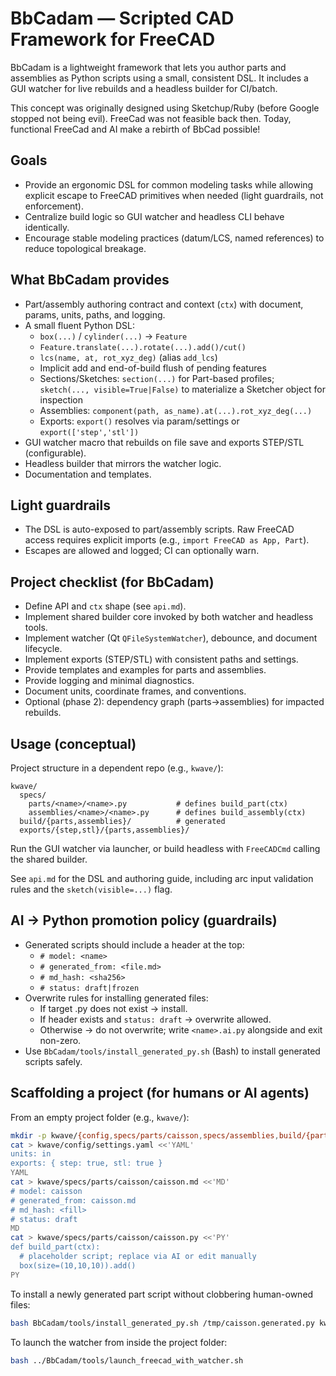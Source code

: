 # BbCadam — Scripted CAD Framework for FreeCAD

BbCadam is a lightweight framework that lets you author parts and assemblies as Python scripts using a small, consistent DSL. It includes a GUI watcher for live rebuilds and a headless builder for CI/batch.

This concept was originally designed using Sketchup/Ruby (before Google stopped not being evil).  FreeCad was not feasible back then.  Today, functional FreeCad and AI make a rebirth of BbCad possible!

## Goals
- Provide an ergonomic DSL for common modeling tasks while allowing explicit escape to FreeCAD primitives when needed (light guardrails, not enforcement).
- Centralize build logic so GUI watcher and headless CLI behave identically.
- Encourage stable modeling practices (datum/LCS, named references) to reduce topological breakage.

## What BbCadam provides
- Part/assembly authoring contract and context (`ctx`) with document, params, units, paths, and logging.
- A small fluent Python DSL:
  - `box(...)` / `cylinder(...)` → `Feature`
  - `Feature.translate(...).rotate(...).add()/cut()`
  - `lcs(name, at, rot_xyz_deg)` (alias `add_lcs`)
  - Implicit add and end-of-build flush of pending features
  - Sections/Sketches: `section(...)` for Part-based profiles; `sketch(..., visible=True|False)` to materialize a Sketcher object for inspection
  - Assemblies: `component(path, as_name).at(...).rot_xyz_deg(...)`
  - Exports: `export()` resolves via param/settings or `export(['step','stl'])`
- GUI watcher macro that rebuilds on file save and exports STEP/STL (configurable).
- Headless builder that mirrors the watcher logic.
- Documentation and templates.

## Light guardrails
- The DSL is auto-exposed to part/assembly scripts. Raw FreeCAD access requires explicit imports (e.g., `import FreeCAD as App, Part`).
- Escapes are allowed and logged; CI can optionally warn.

## Project checklist (for BbCadam)
- Define API and `ctx` shape (see `api.md`).
- Implement shared builder core invoked by both watcher and headless tools.
- Implement watcher (Qt `QFileSystemWatcher`), debounce, and document lifecycle.
- Implement exports (STEP/STL) with consistent paths and settings.
- Provide templates and examples for parts and assemblies.
- Provide logging and minimal diagnostics.
- Document units, coordinate frames, and conventions.
- Optional (phase 2): dependency graph (parts→assemblies) for impacted rebuilds.

## Usage (conceptual)
Project structure in a dependent repo (e.g., `kwave/`):
```
kwave/
  specs/
    parts/<name>/<name>.py           # defines build_part(ctx)
    assemblies/<name>/<name>.py      # defines build_assembly(ctx)
  build/{parts,assemblies}/          # generated
  exports/{step,stl}/{parts,assemblies}/
```

Run the GUI watcher via launcher, or build headless with `FreeCADCmd` calling the shared builder.

See `api.md` for the DSL and authoring guide, including arc input validation rules and the `sketch(visible=...)` flag.

## AI → Python promotion policy (guardrails)
- Generated scripts should include a header at the top:
  - `# model: <name>`
  - `# generated_from: <file.md>`
  - `# md_hash: <sha256>`
  - `# status: draft|frozen`
- Overwrite rules for installing generated files:
  - If target .py does not exist → install.
  - If header exists and `status: draft` → overwrite allowed.
  - Otherwise → do not overwrite; write `<name>.ai.py` alongside and exit non-zero.
- Use `BbCadam/tools/install_generated_py.sh` (Bash) to install generated scripts safely.

## Scaffolding a project (for humans or AI agents)
From an empty project folder (e.g., `kwave/`):
```bash
mkdir -p kwave/{config,specs/parts/caisson,specs/assemblies,build/{parts,assemblies},exports/{step,stl}/{parts,assemblies}}
cat > kwave/config/settings.yaml <<'YAML'
units: in
exports: { step: true, stl: true }
YAML
cat > kwave/specs/parts/caisson/caisson.md <<'MD'
# model: caisson
# generated_from: caisson.md
# md_hash: <fill>
# status: draft
MD
cat > kwave/specs/parts/caisson/caisson.py <<'PY'
def build_part(ctx):
  # placeholder script; replace via AI or edit manually
  box(size=(10,10,10)).add()
PY
```

To install a newly generated part script without clobbering human-owned files:
```bash
bash BbCadam/tools/install_generated_py.sh /tmp/caisson.generated.py kwave/specs/parts/caisson/caisson.py
```

To launch the watcher from inside the project folder:
```bash
bash ../BbCadam/tools/launch_freecad_with_watcher.sh
```



